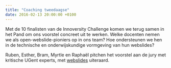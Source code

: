```yaml
---
title: "Coaching tweedaagse"
date: 2016-02-13 20:00:00 +0100
---
```

Met de 10 finalisten van de Innoversity Challenge komen we terug samen in het Pand om ons voorstel concreet uit te werken.
Welke docenten nemen we als open-webslide-pioniers op in ons team?
Hoe ondersteunen we hen in de technische en onderwijskundige vormgeving van hun webslides?

Ruben, Esther, Bram, Myrtle en Raphaël pitchen het voorstel aan de jury met kritische UGent experts, met [webslides](http://rubenverborgh.github.io/InnoversityChallengeCoachingDays/#) uiteraard.
